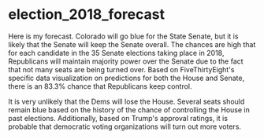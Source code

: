 # election_2018_forecast

Here is my forecast. Colorado will go blue for the State Senate, but it is likely that the Senate will keep the Senate overall. The chances are high that for each candidate in the 35 Senate elections taking place in 2018, Republicans will maintain majority power over the Senate due to the fact that not many seats are being turned over. Based on FiveThirtyEight's specific data visualization on predictions for both the House and Senate, there is an 83.3% chance that Republicans keep control.

It is very unlikely that the Dems will lose the House. Several seats should remain blue based on the history of the chance of controlling the House in past elections. Additionally, based on Trump's approval ratings, it is probable that democratic voting organizations will turn out more voters.
